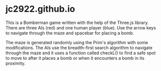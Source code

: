 # jc2922.github.io
This is a Bomberman game written with the help of the Three.js library. There are three AIs (red) and one human player (blue). Use the arrow keys to navigate
through the maze and spacebar for placing a bomb. 

The maze is generated randomly using the Prim's algorithm with some modifications. The AIs use the breadth-first search algorithm to
navigate through the maze and it uses a function called checkL() to find a safe spot to move to after it places a bomb or when it 
encounters a bomb in its proximity. 
